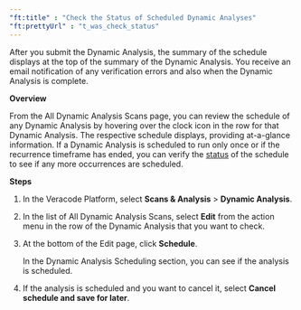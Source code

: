 ```yaml
---
"ft:title" : "Check the Status of Scheduled Dynamic Analyses"
"ft:prettyUrl" : "t_was_check_status"
---
```

After you submit the Dynamic Analysis, the summary of the schedule displays at the top of the summary of the Dynamic Analysis. You receive an email notification of any verification errors and also when the Dynamic Analysis is complete.

<p font-size="13pt"><b>Overview</b></p>

From the All Dynamic Analysis Scans page, you can review the schedule of any Dynamic Analysis by hovering over the clock icon in the row for that Dynamic Analysis. The respective schedule displays, providing at-a-glance information. If a Dynamic Analysis is scheduled to run only once or if the recurrence timeframe has ended, you can verify the [status](https://docs.veracode.com/r/c_was_statuses) of the schedule to see if any more occurrences are scheduled.

<p font-size="13pt"><b>Steps</b></p>

1. In the Veracode Platform, select **Scans & Analysis** \> **Dynamic Analysis**.

2. In the list of All Dynamic Analysis Scans, select **Edit** from the action menu in the row of the Dynamic Analysis that you want to check.

3. At the bottom of the Edit page, click **Schedule**.

    In the Dynamic Analysis Scheduling section, you can see if the analysis is scheduled.

4. If the analysis is scheduled and you want to cancel it, select **Cancel schedule and save for later**.
